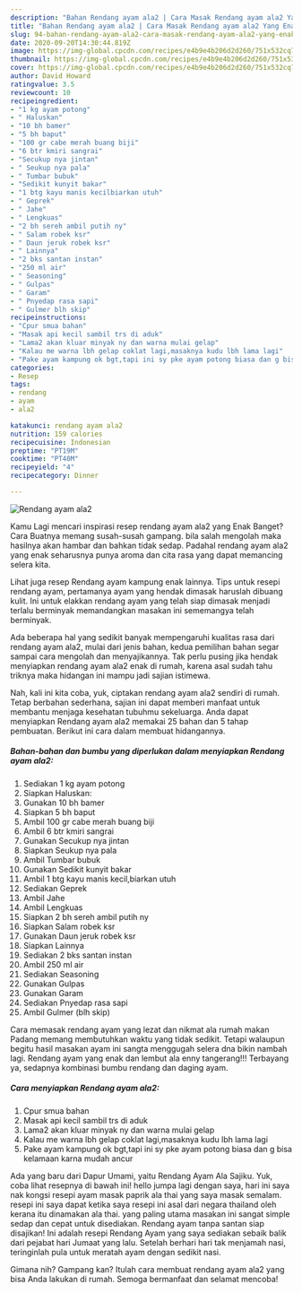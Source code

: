 ```yaml
---
description: "Bahan Rendang ayam ala2 | Cara Masak Rendang ayam ala2 Yang Enak Dan Mudah"
title: "Bahan Rendang ayam ala2 | Cara Masak Rendang ayam ala2 Yang Enak Dan Mudah"
slug: 94-bahan-rendang-ayam-ala2-cara-masak-rendang-ayam-ala2-yang-enak-dan-mudah
date: 2020-09-20T14:30:44.819Z
image: https://img-global.cpcdn.com/recipes/e4b9e4b206d2d260/751x532cq70/rendang-ayam-ala2-foto-resep-utama.jpg
thumbnail: https://img-global.cpcdn.com/recipes/e4b9e4b206d2d260/751x532cq70/rendang-ayam-ala2-foto-resep-utama.jpg
cover: https://img-global.cpcdn.com/recipes/e4b9e4b206d2d260/751x532cq70/rendang-ayam-ala2-foto-resep-utama.jpg
author: David Howard
ratingvalue: 3.5
reviewcount: 10
recipeingredient:
- "1 kg ayam potong"
- " Haluskan"
- "10 bh bamer"
- "5 bh baput"
- "100 gr cabe merah buang biji"
- "6 btr kmiri sangrai"
- "Secukup nya jintan"
- " Seukup nya pala"
- " Tumbar bubuk"
- "Sedikit kunyit bakar"
- "1 btg kayu manis kecilbiarkan utuh"
- " Geprek"
- " Jahe"
- " Lengkuas"
- "2 bh sereh ambil putih ny"
- " Salam robek ksr"
- " Daun jeruk robek ksr"
- " Lainnya"
- "2 bks santan instan"
- "250 ml air"
- " Seasoning"
- " Gulpas"
- " Garam"
- " Pnyedap rasa sapi"
- " Gulmer blh skip"
recipeinstructions:
- "Cpur smua bahan"
- "Masak api kecil sambil trs di aduk"
- "Lama2 akan kluar minyak ny dan warna mulai gelap"
- "Kalau me warna lbh gelap coklat lagi,masaknya kudu lbh lama lagi"
- "Pake ayam kampung ok bgt,tapi ini sy pke ayam potong biasa dan g bisa kelamaan karna mudah ancur"
categories:
- Resep
tags:
- rendang
- ayam
- ala2

katakunci: rendang ayam ala2 
nutrition: 159 calories
recipecuisine: Indonesian
preptime: "PT19M"
cooktime: "PT40M"
recipeyield: "4"
recipecategory: Dinner

---
```



![Rendang ayam ala2](https://img-global.cpcdn.com/recipes/e4b9e4b206d2d260/751x532cq70/rendang-ayam-ala2-foto-resep-utama.jpg)

Kamu Lagi mencari inspirasi resep rendang ayam ala2 yang Enak Banget? Cara Buatnya memang susah-susah gampang. bila salah mengolah maka hasilnya akan hambar dan bahkan tidak sedap. Padahal rendang ayam ala2 yang enak seharusnya punya aroma dan cita rasa yang dapat memancing selera kita.

Lihat juga resep Rendang ayam kampung enak lainnya. Tips untuk resepi rendang ayam, pertamanya ayam yang hendak dimasak haruslah dibuang kulit. Ini untuk elakkan rendang ayam yang telah siap dimasak menjadi terlalu berminyak memandangkan masakan ini sememangya telah berminyak.

Ada beberapa hal yang sedikit banyak mempengaruhi kualitas rasa dari rendang ayam ala2, mulai dari jenis bahan, kedua pemilihan bahan segar sampai cara mengolah dan menyajikannya. Tak perlu pusing jika hendak menyiapkan rendang ayam ala2 enak di rumah, karena asal sudah tahu triknya maka hidangan ini mampu jadi sajian istimewa.


Nah, kali ini kita coba, yuk, ciptakan rendang ayam ala2 sendiri di rumah. Tetap berbahan sederhana, sajian ini dapat memberi manfaat untuk membantu menjaga kesehatan tubuhmu sekeluarga. Anda dapat menyiapkan Rendang ayam ala2 memakai 25 bahan dan 5 tahap pembuatan. Berikut ini cara dalam membuat hidangannya.

<!--inarticleads1-->

##### Bahan-bahan dan bumbu yang diperlukan dalam menyiapkan Rendang ayam ala2:

1. Sediakan 1 kg ayam potong
1. Siapkan  Haluskan:
1. Gunakan 10 bh bamer
1. Siapkan 5 bh baput
1. Ambil 100 gr cabe merah buang biji
1. Ambil 6 btr kmiri sangrai
1. Gunakan Secukup nya jintan
1. Siapkan  Seukup nya pala
1. Ambil  Tumbar bubuk
1. Gunakan Sedikit kunyit bakar
1. Ambil 1 btg kayu manis kecil,biarkan utuh
1. Sediakan  Geprek
1. Ambil  Jahe
1. Ambil  Lengkuas
1. Siapkan 2 bh sereh ambil putih ny
1. Siapkan  Salam robek ksr
1. Gunakan  Daun jeruk robek ksr
1. Siapkan  Lainnya
1. Sediakan 2 bks santan instan
1. Ambil 250 ml air
1. Sediakan  Seasoning
1. Gunakan  Gulpas
1. Gunakan  Garam
1. Sediakan  Pnyedap rasa sapi
1. Ambil  Gulmer (blh skip)


Cara memasak rendang ayam yang lezat dan nikmat ala rumah makan Padang memang membutuhkan waktu yang tidak sedikit. Tetapi walaupun begitu hasil masakan ayam ini sangta menggugah selera dna bikin nambah lagi. Rendang ayam yang enak dan lembut ala enny tangerang!!! Terbayang ya, sedapnya kombinasi bumbu rendang dan daging ayam. 

<!--inarticleads2-->

##### Cara menyiapkan Rendang ayam ala2:

1. Cpur smua bahan
1. Masak api kecil sambil trs di aduk
1. Lama2 akan kluar minyak ny dan warna mulai gelap
1. Kalau me warna lbh gelap coklat lagi,masaknya kudu lbh lama lagi
1. Pake ayam kampung ok bgt,tapi ini sy pke ayam potong biasa dan g bisa kelamaan karna mudah ancur


Ada yang baru dari Dapur Umami, yaitu Rendang Ayam Ala Sajiku. Yuk, coba lihat resepnya di bawah ini! hello jumpa lagi dengan saya, hari ini saya nak kongsi resepi ayam masak paprik ala thai yang saya masak semalam. resepi ini saya dapat ketika saya resepi ini asal dari negara thailand oleh kerana itu dinamakan ala thai. yang paling utama masakan ini sangat simple sedap dan cepat untuk disediakan. Rendang ayam tanpa santan siap disajikan! Ini adalah resepi Rendang Ayam yang saya sediakan sebaik balik dari pejabat hari Jumaat yang lalu. Setelah berhari hari tak menjamah nasi, teringinlah pula untuk meratah ayam dengan sedikit nasi. 

Gimana nih? Gampang kan? Itulah cara membuat rendang ayam ala2 yang bisa Anda lakukan di rumah. Semoga bermanfaat dan selamat mencoba!
